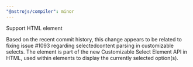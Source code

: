 ```yaml
---
"@astrojs/compiler": minor
---
```


Support HTML <selectedcontent> element

Based on the recent commit history, this change appears to be related to fixing issue #1093 regarding selectedcontent parsing in customizable selects. The <selectedcontent> element is part of the new Customizable Select Element API
in HTML, used within <selectlist> elements to display the currently selected option(s).